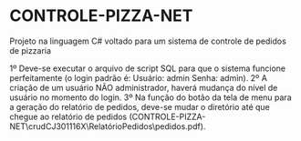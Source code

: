 # CONTROLE-PIZZA-NET
Projeto na linguagem C# voltado para um sistema de controle de pedidos de pizzaria

1º Deve-se executar o arquivo de script SQL para que o sistema funcione perfeitamente (o login padrão é:
Usuário: admin 
Senha: admin).
2º A criação de um usuário NÃO administrador, haverá mudança do nível de usuário no momento do login.
3º Na função do botão da tela de menu para a geração do relatório de pedidos, deve-se mudar o diretório 
até que chegue ao relatório de pedidos (CONTROLE-PIZZA-NET\crudCJ301116X\RelatórioPedidos\pedidos.pdf).
